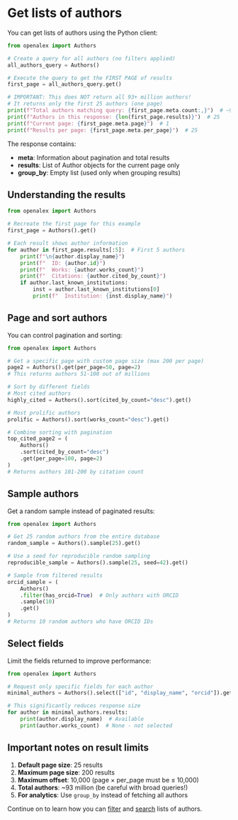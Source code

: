 # Get lists of authors

You can get lists of authors using the Python client:

```python
from openalex import Authors

# Create a query for all authors (no filters applied)
all_authors_query = Authors()

# Execute the query to get the FIRST PAGE of results
first_page = all_authors_query.get()

# IMPORTANT: This does NOT return all 93+ million authors!
# It returns only the first 25 authors (one page)
print(f"Total authors matching query: {first_page.meta.count:,}")  # ~93,011,659
print(f"Authors in this response: {len(first_page.results)}")  # 25
print(f"Current page: {first_page.meta.page}")  # 1
print(f"Results per page: {first_page.meta.per_page}")  # 25
```

The response contains:
- **meta**: Information about pagination and total results
- **results**: List of Author objects for the current page only
- **group_by**: Empty list (used only when grouping results)

## Understanding the results

```python
from openalex import Authors

# Recreate the first page for this example
first_page = Authors().get()

# Each result shows author information
for author in first_page.results[:5]:  # First 5 authors
    print(f"\n{author.display_name}")
    print(f"  ID: {author.id}")
    print(f"  Works: {author.works_count}")
    print(f"  Citations: {author.cited_by_count}")
    if author.last_known_institutions:
        inst = author.last_known_institutions[0]
        print(f"  Institution: {inst.display_name}")
```

## Page and sort authors

You can control pagination and sorting:

```python
from openalex import Authors

# Get a specific page with custom page size (max 200 per page)
page2 = Authors().get(per_page=50, page=2)
# This returns authors 51-100 out of millions

# Sort by different fields
# Most cited authors
highly_cited = Authors().sort(cited_by_count="desc").get()

# Most prolific authors  
prolific = Authors().sort(works_count="desc").get()

# Combine sorting with pagination
top_cited_page2 = (
    Authors()
    .sort(cited_by_count="desc")
    .get(per_page=100, page=2)
)
# Returns authors 101-200 by citation count
```

## Sample authors

Get a random sample instead of paginated results:

```python
from openalex import Authors

# Get 25 random authors from the entire database
random_sample = Authors().sample(25).get()

# Use a seed for reproducible random sampling
reproducible_sample = Authors().sample(25, seed=42).get()

# Sample from filtered results
orcid_sample = (
    Authors()
    .filter(has_orcid=True)  # Only authors with ORCID
    .sample(10)
    .get()
)
# Returns 10 random authors who have ORCID IDs
```

## Select fields

Limit the fields returned to improve performance:

```python
from openalex import Authors

# Request only specific fields for each author
minimal_authors = Authors().select(["id", "display_name", "orcid"]).get()

# This significantly reduces response size
for author in minimal_authors.results:
    print(author.display_name)  # Available
    print(author.works_count)  # None - not selected
```

## Important notes on result limits

1. **Default page size**: 25 results
2. **Maximum page size**: 200 results
3. **Maximum offset**: 10,000 (page × per_page must be ≤ 10,000)
4. **Total authors**: ~93 million (be careful with broad queries!)
5. **For analytics**: Use `group_by` instead of fetching all authors

Continue on to learn how you can [filter](filter-authors.md) and [search](search-authors.md) lists of authors.
